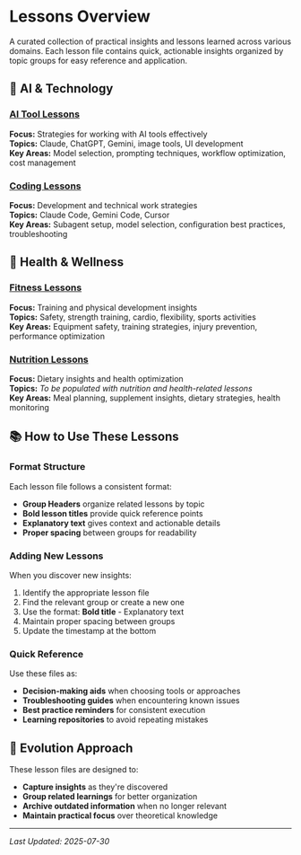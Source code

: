 # Lessons Overview

A curated collection of practical insights and lessons learned across various domains. Each lesson file contains quick, actionable insights organized by topic groups for easy reference and application.

## 🤖 AI & Technology

### [AI Tool Lessons](AI_Tool_Lessons.md)
**Focus:** Strategies for working with AI tools effectively  
**Topics:** Claude, ChatGPT, Gemini, image tools, UI development  
**Key Areas:** Model selection, prompting techniques, workflow optimization, cost management

### [Coding Lessons](Coding_Lessons.md)
**Focus:** Development and technical work strategies  
**Topics:** Claude Code, Gemini Code, Cursor  
**Key Areas:** Subagent setup, model selection, configuration best practices, troubleshooting

## 💪 Health & Wellness

### [Fitness Lessons](Fitness_Lessons.md)
**Focus:** Training and physical development insights  
**Topics:** Safety, strength training, cardio, flexibility, sports activities  
**Key Areas:** Equipment safety, training strategies, injury prevention, performance optimization

### [Nutrition Lessons](Nutrition_Lessons.md)
**Focus:** Dietary insights and health optimization  
**Topics:** *To be populated with nutrition and health-related lessons*  
**Key Areas:** Meal planning, supplement insights, dietary strategies, health monitoring

## 📚 How to Use These Lessons

### Format Structure
Each lesson file follows a consistent format:
- **Group Headers** organize related lessons by topic
- **Bold lesson titles** provide quick reference points
- **Explanatory text** gives context and actionable details
- **Proper spacing** between groups for readability

### Adding New Lessons
When you discover new insights:
1. Identify the appropriate lesson file
2. Find the relevant group or create a new one
3. Use the format: **Bold title** - Explanatory text
4. Maintain proper spacing between groups
5. Update the timestamp at the bottom

### Quick Reference
Use these files as:
- **Decision-making aids** when choosing tools or approaches
- **Troubleshooting guides** when encountering known issues
- **Best practice reminders** for consistent execution
- **Learning repositories** to avoid repeating mistakes

## 🔄 Evolution Approach

These lesson files are designed to:
- **Capture insights** as they're discovered
- **Group related learnings** for better organization
- **Archive outdated information** when no longer relevant
- **Maintain practical focus** over theoretical knowledge

---
*Last Updated: 2025-07-30*